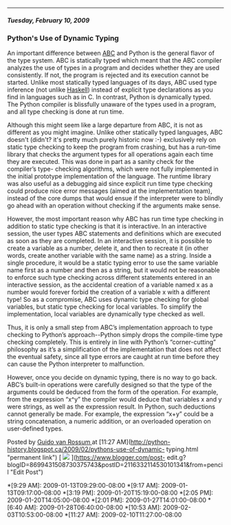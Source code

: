 

* * *

##### Tuesday, February 10, 2009

###  Python's Use of Dynamic Typing

An important difference between [ABC](http://homepages.cwi.nl/%7Esteven/abc/)
and Python is the general flavor of the type system. ABC is statically typed
which meant that the ABC compiler analyzes the use of types in a program and
decides whether they are used consistently. If not, the program is rejected
and its execution cannot be started. Unlike most statically typed languages of
its days, ABC used type inference (not unlike
[Haskell](http://www.haskell.org/)) instead of explicit type declarations as
you find in languages such as in C. In contrast, Python is dynamically typed.
The Python compiler is blissfully unaware of the types used in a program, and
all type checking is done at run time.  
  
Although this might seem like a large departure from ABC, it is not as
different as you might imagine. Unlike other statically typed languages, ABC
doesn't (didn't? it's pretty much purely historic now :-) exclusively rely on
static type checking to keep the program from crashing, but has a run-time
library that checks the argument types for all operations again each time they
are executed. This was done in part as a sanity check for the compiler’s type-
checking algorithms, which were not fully implemented in the initial prototype
implementation of the language. The runtime library was also useful as a
debugging aid since explicit run time type checking could produce nice error
messages (aimed at the implementation team), instead of the core dumps that
would ensue if the interpreter were to blindly go ahead with an operation
without checking if the arguments make sense.  
  
However, the most important reason why ABC has run time type checking in
addition to static type checking is that it is interactive. In an interactive
session, the user types ABC statements and definitions which are executed as
soon as they are completed. In an interactive session, it is possible to
create a variable as a number, delete it, and then to recreate it (in other
words, create another variable with the same name) as a string. Inside a
single procedure, it would be a static typing error to use the same variable
name first as a number and then as a string, but it would not be reasonable to
enforce such type checking across different statements entered in an
interactive session, as the accidental creation of a variable named x as a
number would forever forbid the creation of a variable x with a different
type! So as a compromise, ABC uses dynamic type checking for global variables,
but static type checking for local variables. To simplify the implementation,
local variables are dynamically type checked as well.  
  
Thus, it is only a small step from ABC’s implementation approach to type
checking to Python’s approach--Python simply drops the compile-time type
checking completely. This is entirely in line with Python’s “corner-cutting”
philosophy as it’s a simplification of the implementation that does not affect
the eventual safety, since all type errors are caught at run time before they
can cause the Python interpreter to malfunction.  
  
However, once you decide on dynamic typing, there is no way to go back. ABC’s
built-in operations were carefully designed so that the type of the arguments
could be deduced from the form of the operation. For example, from the
expression “x^y” the compiler would deduce that variables x and y were
strings, as well as the expression result. In Python, such deductions cannot
generally be made. For example, the expression “x+y” could be a string
concatenation, a numeric addition, or an overloaded operation on user-defined
types.

Posted by  [ Guido van Rossum
](https://www.blogger.com/profile/12821714508588242516 "author profile") at
[11:27 AM](http://python-history.blogspot.ca/2009/02/pythons-use-of-dynamic-
typing.html "permanent link") [
![](https://resources.blogblog.com/img/icon18_edit_allbkg.gif)
](https://www.blogger.com/post-
edit.g?blogID=8699431508730375743&postID=2116332114530101341&from=pencil "Edit
Post")

  *[9:29 AM]: 2009-01-13T09:29:00-08:00
  *[9:17 AM]: 2009-01-13T09:17:00-08:00
  *[3:19 PM]: 2009-01-20T15:19:00-08:00
  *[2:05 PM]: 2009-01-20T14:05:00-08:00
  *[2:01 PM]: 2009-01-27T14:01:00-08:00
  *[6:40 AM]: 2009-01-28T06:40:00-08:00
  *[10:53 AM]: 2009-02-03T10:53:00-08:00
  *[11:27 AM]: 2009-02-10T11:27:00-08:00

